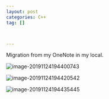 ```yaml
---
layout: post
categories: C++
tag: [] 



---
```


Migration from my OneNote in my local.

![image-20191124194400743](https://tva1.sinaimg.cn/large/006y8mN6ly1g99dbljar7j31ks0qk11d.jpg)

![image-20191124194420542](https://tva1.sinaimg.cn/large/006y8mN6ly1g99d99683mj316u0u07wh.jpg)

![image-20191124194435445](https://tva1.sinaimg.cn/large/006y8mN6ly1g99d9ia4rpj31kg092aig.jpg)